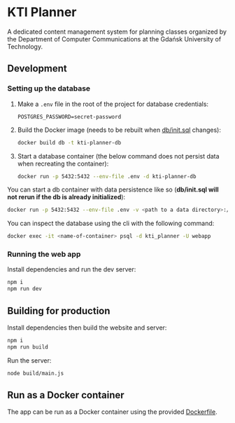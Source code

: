 # KTI Planner

A dedicated content management system for planning classes organized by the Department of Computer Communications at the Gdańsk University of Technology.

## Development

### Setting up the database

1. Make a `.env` file in the root of the project for database credentials:

    ```
    POSTGRES_PASSWORD=secret-password
    ```

2. Build the Docker image (needs to be rebuilt when [db/init.sql](db/init.sql) changes):

    ```bash
    docker build db -t kti-planner-db
    ```

3. Start a database container (the below command does not persist data when recreating the container):

    ```bash
    docker run -p 5432:5432 --env-file .env -d kti-planner-db
    ```

You can start a db container with data persistence like so (**db/init.sql will not rerun if the db is already initialized**):

```bash
docker run -p 5432:5432 --env-file .env -v <path to a data directory>:/var/lib/postgresql/data -d kti-planner-db
```

You can inspect the database using the cli with the following command:

```bash
docker exec -it <name-of-container> psql -d kti_planner -U webapp
```

### Running the web app

Install dependencies and run the dev server:

```bash
npm i
npm run dev
```

## Building for production

Install dependencies then build the website and server:

```bash
npm i
npm run build
```

Run the server:

```bash
node build/main.js
```

## Run as a Docker container

The app can be run as a Docker container using the provided [Dockerfile](./Dockerfile).
